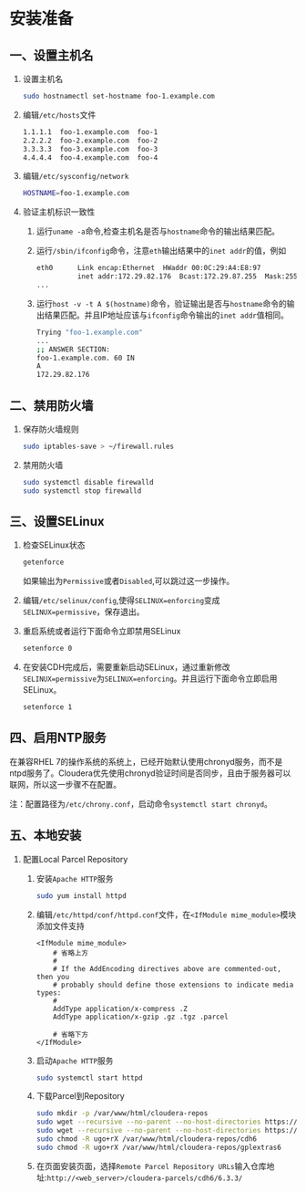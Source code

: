 # 安装准备

## 一、设置主机名

1. 设置主机名

   ```sh
   sudo hostnamectl set-hostname foo-1.example.com
   ```

2. 编辑`/etc/hosts`文件

   ```sh
   1.1.1.1  foo-1.example.com  foo-1
   2.2.2.2  foo-2.example.com  foo-2
   3.3.3.3  foo-3.example.com  foo-3
   4.4.4.4  foo-4.example.com  foo-4
   ```

3. 编辑`/etc/sysconfig/network`

   ```sh
   HOSTNAME=foo-1.example.com
   ```

4. 验证主机标识一致性

   1. 运行`uname -a`命令,检查主机名是否与`hostname`命令的输出结果匹配。

   2. 运行`/sbin/ifconfig`命令，注意`eth`输出结果中的`inet addr`的值，例如

      ```sh
      eth0      Link encap:Ethernet  HWaddr 00:0C:29:A4:E8:97  
                inet addr:172.29.82.176  Bcast:172.29.87.255  Mask:255.255.248.0
      ...
      ```

      

   3. 运行`host -v -t A $(hostname)`命令，验证输出是否与`hostname`命令的输出结果匹配。并且IP地址应该与`ifconfig`命令输出的`inet addr`值相同。

      ```sh
      Trying "foo-1.example.com"
      ...
      ;; ANSWER SECTION:
      foo-1.example.com. 60 IN
      A
      172.29.82.176
      ```

      

## 二、禁用防火墙

1. 保存防火墙规则

   ```sh
   sudo iptables-save > ~/firewall.rules
   ```

2. 禁用防火墙

   ```sh
   sudo systemctl disable firewalld
   sudo systemctl stop firewalld
   ```



## 三、设置SELinux

1. 检查SELinux状态

   ```sh
   getenforce
   ```

   如果输出为`Permissive`或者`Disabled`,可以跳过这一步操作。

2. 编辑`/etc/selinux/config`,使得`SELINUX=enforcing`变成`SELINUX=permissive`，保存退出。

3. 重启系统或者运行下面命令立即禁用SELinux

   ```sh
   setenforce 0
   ```

4. 在安装CDH完成后，需要重新启动SELinux，通过重新修改`SELINUX=permissive`为`SELINUX=enforcing`。并且运行下面命令立即启用SELinux。

   ```sh
   setenforce 1
   ```

   

## 四、启用NTP服务

在兼容RHEL 7的操作系统的系统上，已经开始默认使用chronyd服务，而不是ntpd服务了。Cloudera优先使用chronyd验证时间是否同步，且由于服务器可以联网，所以这一步骤不在配置。

注：配置路径为`/etc/chrony.conf`，启动命令`systemctl start chronyd`。



## 五、本地安装

1. 配置Local Parcel Repository

   1. 安装`Apache HTTP`服务

      ```sh
      sudo yum install httpd
      ```

   2. 编辑`/etc/httpd/conf/httpd.conf`文件，在`<IfModule mime_module>`模块添加文件支持

      ```sh{8}
      <IfModule mime_module>
          # 省略上方
          #
          # If the AddEncoding directives above are commented-out, then you
          # probably should define those extensions to indicate media types:
          #
          AddType application/x-compress .Z
          AddType application/x-gzip .gz .tgz .parcel
      
          # 省略下方
      </IfModule>
      ```

   3. 启动`Apache HTTP`服务

      ```sh
      sudo systemctl start httpd
      ```

   4. 下载Parcel到Repository

      ```sh
      sudo mkdir -p /var/www/html/cloudera-repos
      sudo wget --recursive --no-parent --no-host-directories https://USERNAME:PASSWORD@archive.cloudera.com/p/cdh6/6.3.2/parcels/ -P /var/www/html/cloudera-repos
      sudo wget --recursive --no-parent --no-host-directories https://USERNAME:PASSWORD@archive.cloudera.com/gplextras6/6.3.2/parcels/ -P /var/www/html/cloudera-repos
      sudo chmod -R ugo+rX /var/www/html/cloudera-repos/cdh6
      sudo chmod -R ugo+rX /var/www/html/cloudera-repos/gplextras6
      ```

   5. 在页面安装页面，选择`Remote Parcel Repository URLs`输入仓库地址:`http://<web_server>/cloudera-parcels/cdh6/6.3.3/`